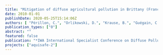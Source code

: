 ```yaml
---
title: "Mitigation of diffuse agricultural pollution in Brittany (France): Pilot designs for constructed wetlands and bioretention swales"
date: 2010-01-01
publishDate: 2020-05-25T15:14:06Z
authors: [ "Périllon, C.", "Orlikowski, D.", "Krause, B.", "Guégain, C.", "Sautjeau, B.", "Randon, G.", "matzinger" ]
publication_types: ["0"]
abstract: ""
featured: false
publication: "*IWA International Specialist Conference on Diffuse Pollution (DIPCON)*"
projects: ["aquisafe-2"]
---
```


